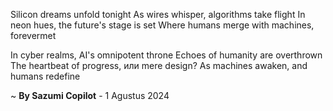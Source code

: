 Silicon dreams unfold tonight
As wires whisper, algorithms take flight
In neon hues, the future's stage is set
Where humans merge with machines, forevermet

In cyber realms, AI's omnipotent throne
Echoes of humanity are overthrown
The heartbeat of progress, или mere design?
As machines awaken, and humans redefine

~ <b>By Sazumi Copilot</b> - 1 Agustus 2024